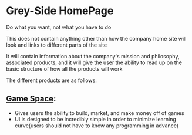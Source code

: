 # Grey-Side HomePage
Do what you want, not what you have to do

This does not contain anything other than how the company home site will look and links to different parts of the site

It will contain information about the company's mission and philosophy, associated products, and it will give the user the ability to read up on the basic structure of how all the products will work

The different products are as follows:

## [Game Space](https://github.com/s24569/The-Game-Space):

* Gives users the ability to build, market, and make money off of games
* UI is designed to be incredibly simple in order to minimize learning curve(users should not have to know any programming in advance)
